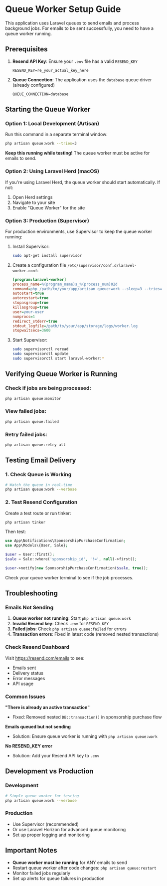 # Queue Worker Setup Guide

This application uses Laravel queues to send emails and process background jobs. For emails to be sent successfully, you need to have a queue worker running.

## Prerequisites

1. **Resend API Key**: Ensure your `.env` file has a valid `RESEND_KEY`
   ```env
   RESEND_KEY=re_your_actual_key_here
   ```

2. **Queue Connection**: The application uses the `database` queue driver (already configured)
   ```env
   QUEUE_CONNECTION=database
   ```

## Starting the Queue Worker

### Option 1: Local Development (Artisan)

Run this command in a separate terminal window:

```bash
php artisan queue:work --tries=3
```

**Keep this running while testing!** The queue worker must be active for emails to send.

### Option 2: Using Laravel Herd (macOS)

If you're using Laravel Herd, the queue worker should start automatically. If not:

1. Open Herd settings
2. Navigate to your site
3. Enable "Queue Worker" for the site

### Option 3: Production (Supervisor)

For production environments, use Supervisor to keep the queue worker running:

1. Install Supervisor:
   ```bash
   sudo apt-get install supervisor
   ```

2. Create a configuration file `/etc/supervisor/conf.d/laravel-worker.conf`:
   ```ini
   [program:laravel-worker]
   process_name=%(program_name)s_%(process_num)02d
   command=php /path/to/your/app/artisan queue:work --sleep=3 --tries=3 --max-time=3600
   autostart=true
   autorestart=true
   stopasgroup=true
   killasgroup=true
   user=your-user
   numprocs=1
   redirect_stderr=true
   stdout_logfile=/path/to/your/app/storage/logs/worker.log
   stopwaitsecs=3600
   ```

3. Start Supervisor:
   ```bash
   sudo supervisorctl reread
   sudo supervisorctl update
   sudo supervisorctl start laravel-worker:*
   ```

## Verifying Queue Worker is Running

### Check if jobs are being processed:
```bash
php artisan queue:monitor
```

### View failed jobs:
```bash
php artisan queue:failed
```

### Retry failed jobs:
```bash
php artisan queue:retry all
```

## Testing Email Delivery

### 1. Check Queue is Working
```bash
# Watch the queue in real-time
php artisan queue:work --verbose
```

### 2. Test Resend Configuration

Create a test route or run tinker:
```bash
php artisan tinker
```

Then test:
```php
use App\Notifications\SponsorshipPurchaseConfirmation;
use App\Models\{User, Sale};

$user = User::first();
$sale = Sale::where('sponsorship_id', '!=', null)->first();

$user->notify(new SponsorshipPurchaseConfirmation($sale, true));
```

Check your queue worker terminal to see if the job processes.

## Troubleshooting

### Emails Not Sending

1. **Queue worker not running**: Start `php artisan queue:work`
2. **Invalid Resend key**: Check `.env` for `RESEND_KEY`
3. **Failed jobs**: Check `php artisan queue:failed` for errors
4. **Transaction errors**: Fixed in latest code (removed nested transactions)

### Check Resend Dashboard

Visit https://resend.com/emails to see:
- Emails sent
- Delivery status
- Error messages
- API usage

### Common Issues

**"There is already an active transaction"**
- Fixed: Removed nested `DB::transaction()` in sponsorship purchase flow

**Emails queued but not sending**
- Solution: Ensure queue worker is running with `php artisan queue:work`

**No RESEND_KEY error**
- Solution: Add your Resend API key to `.env`

## Development vs Production

### Development
```bash
# Simple queue worker for testing
php artisan queue:work --verbose
```

### Production
- Use Supervisor (recommended)
- Or use Laravel Horizon for advanced queue monitoring
- Set up proper logging and monitoring

## Important Notes

- **Queue worker must be running** for ANY emails to send
- Restart queue worker after code changes: `php artisan queue:restart`
- Monitor failed jobs regularly
- Set up alerts for queue failures in production
